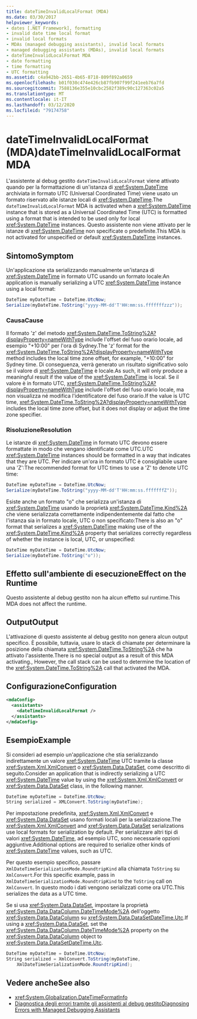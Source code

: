 ```yaml
---
title: dateTimeInvalidLocalFormat (MDA)
ms.date: 03/30/2017
helpviewer_keywords:
- dates [.NET Framework], formatting
- invalid date time local format
- invalid local formats
- MDAs (managed debugging assistants), invalid local formats
- managed debugging assistants (MDAs), invalid local formats
- dateTimeInvalidLocalFormat MDA
- date formatting
- time formatting
- UTC formatting
ms.assetid: c4a942bb-2651-4b65-8718-809f892a0659
ms.openlocfilehash: b01f030c474e426cb87fb907f99f241eeb76a7fd
ms.sourcegitcommit: 7588136e355e10cbc2582f389c90c127363c02a5
ms.translationtype: MT
ms.contentlocale: it-IT
ms.lasthandoff: 03/12/2020
ms.locfileid: "79174758"
---
```

# <a name="datetimeinvalidlocalformat-mda"></a><span data-ttu-id="c8b73-102">dateTimeInvalidLocalFormat (MDA)</span><span class="sxs-lookup"><span data-stu-id="c8b73-102">dateTimeInvalidLocalFormat MDA</span></span>
<span data-ttu-id="c8b73-103">L'assistente al debug gestito `dateTimeInvalidLocalFormat` viene attivato quando per la formattazione di un'istanza di <xref:System.DateTime> archiviata in formato UTC (Universal Coordinated Time) viene usato un formato riservato alle istanze locali di <xref:System.DateTime>.</span><span class="sxs-lookup"><span data-stu-id="c8b73-103">The `dateTimeInvalidLocalFormat` MDA is activated when a <xref:System.DateTime> instance that is stored as a Universal Coordinated Time (UTC) is formatted using a format that is intended to be used only for local <xref:System.DateTime> instances.</span></span> <span data-ttu-id="c8b73-104">Questo assistente non viene attivato per le istanze di <xref:System.DateTime> non specificate o predefinite.</span><span class="sxs-lookup"><span data-stu-id="c8b73-104">This MDA is not activated for unspecified or default <xref:System.DateTime> instances.</span></span>  
  
## <a name="symptom"></a><span data-ttu-id="c8b73-105">Sintomo</span><span class="sxs-lookup"><span data-stu-id="c8b73-105">Symptom</span></span>  
 <span data-ttu-id="c8b73-106">Un'applicazione sta serializzando manualmente un'istanza di <xref:System.DateTime> in formato UTC usando un formato locale:</span><span class="sxs-lookup"><span data-stu-id="c8b73-106">An application is manually serializing a UTC <xref:System.DateTime> instance using a local format:</span></span>  
  
```csharp
DateTime myDateTime = DateTime.UtcNow;  
Serialize(myDateTime.ToString("yyyy-MM-dd'T'HH:mm:ss.fffffffzzz"));  
```  
  
### <a name="cause"></a><span data-ttu-id="c8b73-107">Causa</span><span class="sxs-lookup"><span data-stu-id="c8b73-107">Cause</span></span>  
 <span data-ttu-id="c8b73-108">Il formato 'z' del metodo <xref:System.DateTime.ToString%2A?displayProperty=nameWithType> include l'offset del fuso orario locale, ad esempio "+10:00" per l'ora di Sydney.</span><span class="sxs-lookup"><span data-stu-id="c8b73-108">The 'z' format for the <xref:System.DateTime.ToString%2A?displayProperty=nameWithType> method includes the local time zone offset, for example, "+10:00" for Sydney time.</span></span> <span data-ttu-id="c8b73-109">Di conseguenza, verrà generato un risultato significativo solo se il valore di <xref:System.DateTime> è locale.</span><span class="sxs-lookup"><span data-stu-id="c8b73-109">As such, it will only produce a meaningful result if the value of the <xref:System.DateTime> is local.</span></span> <span data-ttu-id="c8b73-110">Se il valore è in formato UTC, <xref:System.DateTime.ToString%2A?displayProperty=nameWithType> include l'offset del fuso orario locale, ma non visualizza né modifica l'identificatore del fuso orario.</span><span class="sxs-lookup"><span data-stu-id="c8b73-110">If the value is UTC time, <xref:System.DateTime.ToString%2A?displayProperty=nameWithType> includes the local time zone offset, but it does not display or adjust the time zone specifier.</span></span>  
  
### <a name="resolution"></a><span data-ttu-id="c8b73-111">Risoluzione</span><span class="sxs-lookup"><span data-stu-id="c8b73-111">Resolution</span></span>  
 <span data-ttu-id="c8b73-112">Le istanze di <xref:System.DateTime> in formato UTC devono essere formattate in modo che vengano identificate come UTC.</span><span class="sxs-lookup"><span data-stu-id="c8b73-112">UTC <xref:System.DateTime> instances should be formatted in a way that indicates that they are UTC.</span></span> <span data-ttu-id="c8b73-113">Per indicare un'ora in formato UTC è consigliabile usare una 'Z':</span><span class="sxs-lookup"><span data-stu-id="c8b73-113">The recommended format for UTC times to use a 'Z' to denote UTC time:</span></span>  
  
```csharp
DateTime myDateTime = DateTime.UtcNow;  
Serialize(myDateTime.ToString("yyyy-MM-dd'T'HH:mm:ss.fffffffZ"));  
```  
  
 <span data-ttu-id="c8b73-114">Esiste anche un formato "o" che serializza un'istanza di <xref:System.DateTime> usando la proprietà <xref:System.DateTime.Kind%2A> che viene serializzata correttamente indipendentemente dal fatto che l'istanza sia in formato locale, UTC o non specificato:</span><span class="sxs-lookup"><span data-stu-id="c8b73-114">There is also an "o" format that serializes a <xref:System.DateTime> making use of the <xref:System.DateTime.Kind%2A> property that serializes correctly regardless of whether the instance is local, UTC, or unspecified:</span></span>  
  
```csharp
DateTime myDateTime = DateTime.UtcNow;  
Serialize(myDateTime.ToString("o"));  
```  
  
## <a name="effect-on-the-runtime"></a><span data-ttu-id="c8b73-115">Effetto sull'ambiente di esecuzione</span><span class="sxs-lookup"><span data-stu-id="c8b73-115">Effect on the Runtime</span></span>  
 <span data-ttu-id="c8b73-116">Questo assistente al debug gestito non ha alcun effetto sul runtime.</span><span class="sxs-lookup"><span data-stu-id="c8b73-116">This MDA does not affect the runtime.</span></span>  
  
## <a name="output"></a><span data-ttu-id="c8b73-117">Output</span><span class="sxs-lookup"><span data-stu-id="c8b73-117">Output</span></span>  
 <span data-ttu-id="c8b73-118">L'attivazione di questo assistente al debug gestito non genera alcun output specifico. È possibile, tuttavia, usare lo stack di chiamate per determinare la posizione della chiamata <xref:System.DateTime.ToString%2A> che ha attivato l'assistente.</span><span class="sxs-lookup"><span data-stu-id="c8b73-118">There is no special output as a result of this MDA activating., However, the call stack can be used to determine the location of the <xref:System.DateTime.ToString%2A> call that activated the MDA.</span></span>  
  
## <a name="configuration"></a><span data-ttu-id="c8b73-119">Configurazione</span><span class="sxs-lookup"><span data-stu-id="c8b73-119">Configuration</span></span>  
  
```xml  
<mdaConfig>  
  <assistants>  
    <dateTimeInvalidLocalFormat />  
  </assistants>  
</mdaConfig>  
```  
  
## <a name="example"></a><span data-ttu-id="c8b73-120">Esempio</span><span class="sxs-lookup"><span data-stu-id="c8b73-120">Example</span></span>  
 <span data-ttu-id="c8b73-121">Si consideri ad esempio un'applicazione che stia serializzando indirettamente un valore <xref:System.DateTime> UTC tramite la classe <xref:System.Xml.XmlConvert> o <xref:System.Data.DataSet>, come descritto di seguito.</span><span class="sxs-lookup"><span data-stu-id="c8b73-121">Consider an application that is indirectly serializing a UTC <xref:System.DateTime> value by using the <xref:System.Xml.XmlConvert> or <xref:System.Data.DataSet> class, in the following manner.</span></span>  
  
```csharp
DateTime myDateTime = DateTime.UtcNow;  
String serialized = XMLConvert.ToString(myDateTime);  
```  
  
 <span data-ttu-id="c8b73-122">Per impostazione predefinita, <xref:System.Xml.XmlConvert> e <xref:System.Data.DataSet> usano formati locali per la serializzazione.</span><span class="sxs-lookup"><span data-stu-id="c8b73-122">The <xref:System.Xml.XmlConvert> and <xref:System.Data.DataSet> serializations use local formats for serialization by default.</span></span> <span data-ttu-id="c8b73-123">Per serializzare altri tipi di valori <xref:System.DateTime>, ad esempio UTC, sono necessarie opzioni aggiuntive.</span><span class="sxs-lookup"><span data-stu-id="c8b73-123">Additional options are required to serialize other kinds of <xref:System.DateTime> values, such as UTC.</span></span>  
  
 <span data-ttu-id="c8b73-124">Per questo esempio specifico, passare `XmlDateTimeSerializationMode.RoundtripKind` alla chiamata `ToString` su `XmlConvert`.</span><span class="sxs-lookup"><span data-stu-id="c8b73-124">For this specific example, pass in `XmlDateTimeSerializationMode.RoundtripKind` to the `ToString` call on `XmlConvert`.</span></span> <span data-ttu-id="c8b73-125">In questo modo i dati vengono serializzati come ora UTC.</span><span class="sxs-lookup"><span data-stu-id="c8b73-125">This serializes the data as a UTC time.</span></span>  
  
 <span data-ttu-id="c8b73-126">Se si usa <xref:System.Data.DataSet>, impostare la proprietà <xref:System.Data.DataColumn.DateTimeMode%2A> dell'oggetto <xref:System.Data.DataColumn> su <xref:System.Data.DataSetDateTime.Utc>.</span><span class="sxs-lookup"><span data-stu-id="c8b73-126">If using a <xref:System.Data.DataSet>, set the <xref:System.Data.DataColumn.DateTimeMode%2A> property on the <xref:System.Data.DataColumn> object to <xref:System.Data.DataSetDateTime.Utc>.</span></span>  
  
```csharp
DateTime myDateTime = DateTime.UtcNow;  
String serialized = XmlConvert.ToString(myDateTime,
    XmlDateTimeSerializationMode.RoundtripKind);  
```  
  
## <a name="see-also"></a><span data-ttu-id="c8b73-127">Vedere anche</span><span class="sxs-lookup"><span data-stu-id="c8b73-127">See also</span></span>

- <xref:System.Globalization.DateTimeFormatInfo>
- [<span data-ttu-id="c8b73-128">Diagnostica degli errori tramite gli assistenti al debug gestito</span><span class="sxs-lookup"><span data-stu-id="c8b73-128">Diagnosing Errors with Managed Debugging Assistants</span></span>](diagnosing-errors-with-managed-debugging-assistants.md)
